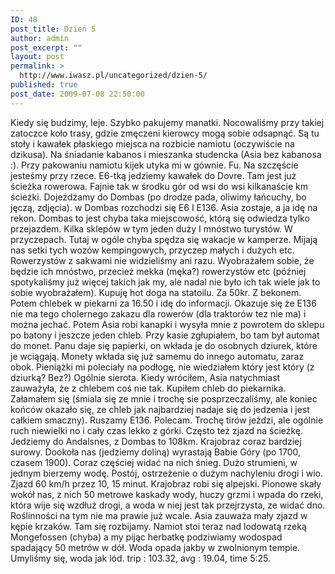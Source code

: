 ```yaml
---
ID: 48
post_title: Dzień 5
author: admin
post_excerpt: ""
layout: post
permalink: >
  http://www.iwasz.pl/uncategorized/dzien-5/
published: true
post_date: 2009-07-08 22:50:00
---
```

Kiedy się budzimy, leje. Szybko pakujemy manatki. Nocowaliśmy przy takiej zatoczce koło trasy, gdzie zmęczeni kierowcy mogą sobie odsapnąć. Są tu stoły i kawałek płaskiego miejsca na rozbicie namiotu (oczywiście na dzikusa). Na śniadanie kabanos i mieszanka studencka (Asia bez kabanosa :). Przy pakowaniu namiotu kijek utyka mi w gównie. Fu. Na szczęście jesteśmy przy rzece. E6-tką jedziemy kawałek do Dovre. Tam jest już ścieżka rowerowa. Fajnie tak w środku gór od wsi do wsi kilkanaście km ścieżki. Dojeżdżamy do Dombas (po drodze pada, oliwimy łańcuchy, bo jęczą, zdjęcia). w Dombas rozchodzi się E6 I E136. Asia zostaje, a ja idę na rekon. Dombas to jest chyba taka miejscowość, którą się odwiedza tylko przejazdem. Kilka sklepów w tym jeden duży I mnóstwo turystów. W przyczepach. Tutaj w ogóle chyba spędza się wakacje w kamperze. Mijają nas setki tych wozów kempingowych, przyczep małych i dużych etc. Rowerzystów z sakwami nie widzieliśmy ani razu. Wyobrażałem sobie, że będzie ich mnóstwo, przecież mekka (męka?) rowerzystów etc (później spotykaliśmy już więcej takich jak my, ale nadal nie było ich tak wiele jak to sobie wyobrażałem). Kupuję hot doga na statoilu. Za 50kr. Z bekonem. Potem chlebek w piekarni za 16.50 i idę do informacji. Okazuje się że E136 nie ma tego cholernego zakazu dla rowerów (dla traktorów tez nie ma) i można jechać. Potem Asia robi kanapki i wysyła mnie z powrotem do sklepu po batony i jeszcze jeden chleb. Przy kasie zgłupiałem, bo tam był automat do monet. Panu daje się papierki, on wkłada je do osobnych dziurek, które je wciągają. Monety wkłada się już samemu do innego automatu, zaraz obok. Pieniążki mi poleciały na podłogę, nie wiedziałem który jest który (z dziurką? Bez?) Ogólnie sierota. Kiedy wróciłem, Asia natychmiast zauważyła, że z chlebem coś nie tak. Kupiłem chleb do piekarnika. Załamałem się (śmiala się ze mnie i trochę sie posprzeczaliśmy, ale koniec końców okazało się, ze chleb jak najbardziej nadaje się do jedzenia i jest całkiem smaczny). Ruszamy E136. Polecam. Trochę tirów jeździ, ale ogólnie ruch niewielki no i cały czas lekko z górki. Często też zjazd na ścieżkę. Jedziemy do Andalsnes, z Dombas to 108km. Krajobraz coraz bardziej surowy. Dookoła nas (jedziemy doliną) wyrastają Babie Góry (po 1700, czasem 1900). Coraz częściej widać na nich śnieg. Dużo strumieni, w jednym bierzemy wodę. Postój, ostrzeżenie o dużym nachyleniu drogi i wio. Zjazd 60 km/h przez 10, 15 minut. Krajobraz robi się alpejski. Pionowe skały wokół nas, z nich 50 metrowe kaskady wody, huczy grzmi i wpada do rzeki, która wije się wzdłuż drogi, a woda w niej jest tak przejrzysta, ze widać dno. Roślinności na tym nie ma prawie już wcale. Asia zauważa mały zjazd w kępie krzaków. Tam się rozbijamy. Namiot stoi teraz nad lodowatą rzeką Mongefossen (chyba) a my pijąc herbatkę podziwiamy wodospad spadający 50 metrów w dół. Woda opada jakby w zwolnionym tempie. Umyliśmy się, woda jak lód. trip : 103.32, avg : 19.04, time 5:25.